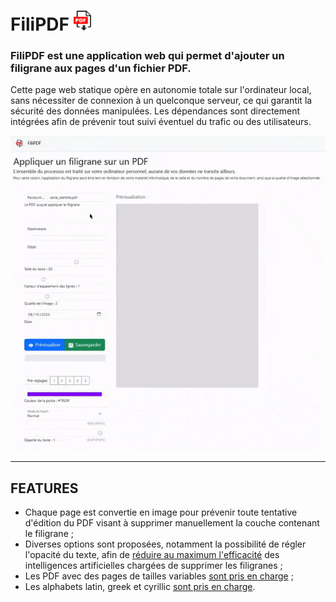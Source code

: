 # FiliPDF <img src="../res/img/favicon.png" alt="filipdf logo" width="28"  height="32"/>

### FiliPDF est une application web qui permet d'ajouter un filigrane aux pages d'un fichier PDF.
Cette page web statique opère en autonomie totale sur l'ordinateur local, sans nécessiter de connexion à un quelconque serveur, ce qui garantit la sécurité des données manipulées. Les dépendances sont directement intégrées afin de prévenir tout suivi éventuel du trafic ou des utilisateurs.

![](demo.gif)

***

## FEATURES

- Chaque page est convertie en image pour prévenir toute tentative d'édition du PDF visant à supprimer manuellement la couche contenant le filigrane ;
- Diverses options sont proposées, notamment la possibilité de régler l'opacité du texte, afin de [réduire au maximum l'efficacité](options/opacity.md) des intelligences artificielles chargées de supprimer les filigranes ;
- Les PDF avec des pages de tailles variables [sont pris en charge](features/multiplesize.md) ;
- Les alphabets latin, greek et cyrillic [sont pris en charge](features/glyphs.md).

